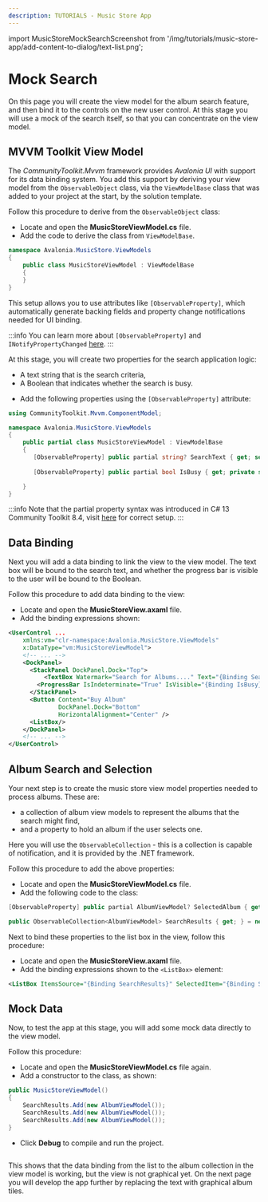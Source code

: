 ```yaml
---
description: TUTORIALS - Music Store App
---
```


import MusicStoreMockSearchScreenshot from '/img/tutorials/music-store-app/add-content-to-dialog/text-list.png';

# Mock Search

On this page you will create the view model for the album search feature, and then bind it to the controls on the new user control. At this stage you will use a mock of the search itself, so that you can concentrate on the view model.

##  MVVM Toolkit View Model

The _CommunityToolkit.Mvvm_ framework provides _Avalonia UI_ with support for its data binding system. You add this support by deriving your view model from the `ObservableObject` class, via the `ViewModelBase` class that was added to your project at the start, by the solution template.

Follow this procedure to derive from the `ObservableObject` class:

- Locate and open the **MusicStoreViewModel.cs** file.
- Add the code to derive the class from `ViewModelBase`.

```csharp
namespace Avalonia.MusicStore.ViewModels
{
    public class MusicStoreViewModel : ViewModelBase
    {
    }
}
```
This setup allows you to use attributes like `[ObservableProperty]`, which automatically generate backing fields and property change notifications needed for UI binding.

:::info
You can learn more about `[ObservableProperty]` and `INotifyPropertyChanged` [here](../../guides/data-binding/inotifypropertychanged.md).
:::

At this stage, you will create two properties for the search application logic:

* A text string that is the search criteria,
* A Boolean that indicates whether the search is busy.

- Add the following properties using the  `[ObservableProperty]` attribute:

```csharp
using CommunityToolkit.Mvvm.ComponentModel;

namespace Avalonia.MusicStore.ViewModels
{
    public partial class MusicStoreViewModel : ViewModelBase
    {
       [ObservableProperty] public partial string? SearchText { get; set; }
        
       [ObservableProperty] public partial bool IsBusy { get; private set; }

    }
}
```
:::info
Note that the partial property syntax was introduced in C# 13 Community Toolkit 8.4, visit [here](creating-the-project.md) for correct setup.
:::
## Data Binding

Next you will add a data binding to link the view to the view model. The text box will be bound to the search text, and whether the progress bar is visible to the user will  be bound to the Boolean.

Follow this procedure to add data binding to the view:

- Locate and open the **MusicStoreView.axaml** file.
- Add the binding expressions shown:

```xml
<UserControl ...
    xmlns:vm="clr-namespace:Avalonia.MusicStore.ViewModels"
    x:DataType="vm:MusicStoreViewModel">
    <!-- ... -->
    <DockPanel>
      <StackPanel DockPanel.Dock="Top">
          <TextBox Watermark="Search for Albums...." Text="{Binding SearchText}" />
        <ProgressBar IsIndeterminate="True" IsVisible="{Binding IsBusy}" />
      </StackPanel>
      <Button Content="Buy Album"
              DockPanel.Dock="Bottom"
              HorizontalAlignment="Center" />
      <ListBox/>
    </DockPanel>
    <!-- ... -->
</UserControl>
```

## Album Search and Selection

Your next step is to create the music store view model properties needed to process albums. These are:

* a collection of album view models to represent the albums that the search might find,
* and a property to hold an album if the user selects one.

Here you will use the `ObservableCollection` - this is a collection is capable of notification, and it is provided by the .NET framework.

Follow this procedure to add the above properties:

- Locate and open the **MusicStoreViewModel.cs** file.
- Add the following code to the class:

```csharp
[ObservableProperty] public partial AlbumViewModel? SelectedAlbum { get; set; }

public ObservableCollection<AlbumViewModel> SearchResults { get; } = new();
```

Next to bind these properties to the list box in the view, follow this procedure:

- Locate and open the **MusicStoreView.axaml** file.
- Add the binding expressions shown to the `<ListBox>` element:

```xml
<ListBox ItemsSource="{Binding SearchResults}" SelectedItem="{Binding SelectedAlbum}" />
```

## Mock Data

Now, to test the app at this stage, you will add some mock data directly to the view model.

Follow this procedure:

- Locate and open the **MusicStoreViewModel.cs** file again.
- Add a constructor to the class, as shown:

```csharp
public MusicStoreViewModel()
{
    SearchResults.Add(new AlbumViewModel());
    SearchResults.Add(new AlbumViewModel());
    SearchResults.Add(new AlbumViewModel());
}
```

- Click **Debug** to compile and run the project.

<p><img className="image-medium-zoom" src={MusicStoreMockSearchScreenshot} alt="" /></p>

This shows that the data binding from the list to the album collection in the view model is working, but the view is not graphical yet. On the next page you will develop the app further by replacing the text with graphical album tiles. 
